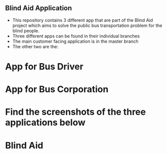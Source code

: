 ## Blind Aid Application
- This repository contains 3 different app that are part of the Blind Aid project which aims to solve the public bus transportation problem for the blind people. 
- Three different apps can be found in their individual branches
- The main customer facing application is in the master branch
- The other two are the: 
# App for Bus Driver 
# App for Bus Corporation

# Find the screenshots of the three applications below 


# Blind Aid
